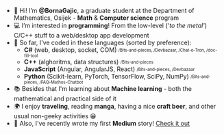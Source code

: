 - 👋 Hi! I’m **@BornaGajic**, a graduate student at the Department of Mathematics, Osijek - **Math** & **Computer science** program
- :computer: I’m interested in **programming**! From the low-level (_'to the metal'_) C/C++ stuff to a web/desktop app development
- 🤖 So far, I've coded in these languages (sorted by preference): 
  - **C#** (web, desktop, socket, COM) <sub><sup>/Bits-and-pieces, /Devbazaar, /Chat-o-Tron, /doc-fill-tool</sup></sub>
  - **C++** (alghoritms, data structures) <sub><sup>/Bits-and-pieces</sup></sub>
  - **JavaScript** (Angular, AngularJS, React) <sub><sup>/Bits-and-pieces, /Devbazaar</sup></sub>
  - **Python** (Scikit-learn, PyTorch, TensorFlow, SciPy, NumPy) <sub><sup>/Bits-and-pieces, /FAQ-Mathos-Chatbot</sup></sub>
- :books: Besides that I'm learning about **Machine learning** - both the mathematical and practical side of it
- :earth_africa: I enjoy **traveling**, reading **manga**, having a nice **craft beer**, and other usual non-geeky activities :grin:
- 📝 Also, I've recently wrote my first **Medium** story! [Check it out](https://bornagajic.medium.com/persist-your-complex-map-object-with-mobx-persist-store-8530deb017aa)
